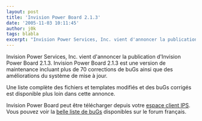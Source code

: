 ```yaml
---
layout: post
title: 'Invision Power Board 2.1.3'
date: '2005-11-03 10:11:45'
author: j0k
tags: blabla
excerpt: "Invision Power Services, Inc. vient d'annoncer la publication d'Invision Power Board 2.1.3.     \nInvision Power Board 2.1.3 est une version de maintenance incluant plus de 70 corrections de buGs ainsi que des améliorations du système de mise à jour.   \n  \nUne liste complète des fichiers et templates modifiés et des buGs corrigés est disponible plus      …"
---
```


Invision Power Services, Inc. vient d'annoncer la publication d'Invision Power Board 2.1.3.
Invision Power Board 2.1.3 est une version de maintenance incluant plus de 70 corrections de buGs ainsi que des améliorations du système de mise à jour.

Une liste complète des fichiers et templates modifiés et des buGs corrigés est disponible plus loin dans cette annonce.

Invision Power Board peut être télécharger depuis votre [espace client IPS](http://www.invisionpower.com/customer/).   Vous pouvez voir la [belle liste de buGs](http://forums.invisionboard.fr/index.php?act=ST&amp;f=11&amp;t=22059&amp;) disponibles sur le forum français.
